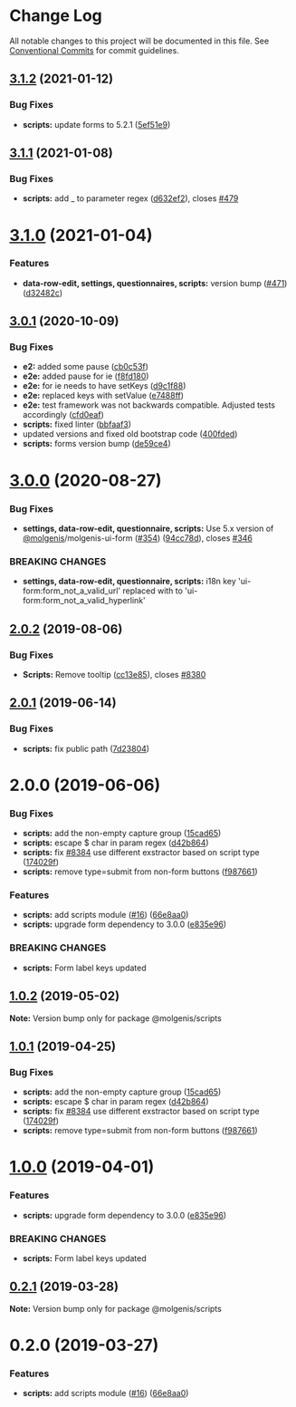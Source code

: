# Change Log

All notable changes to this project will be documented in this file.
See [Conventional Commits](https://conventionalcommits.org) for commit guidelines.

## [3.1.2](https://github.com/molgenis/molgenis-frontend/compare/@molgenis-ui/scripts@3.1.1...@molgenis-ui/scripts@3.1.2) (2021-01-12)


### Bug Fixes

* **scripts:** update forms to 5.2.1 ([5ef51e9](https://github.com/molgenis/molgenis-frontend/commit/5ef51e9))





## [3.1.1](https://github.com/molgenis/molgenis-frontend/compare/@molgenis-ui/scripts@3.1.0...@molgenis-ui/scripts@3.1.1) (2021-01-08)


### Bug Fixes

* **scripts:** add _ to parameter regex ([d632ef2](https://github.com/molgenis/molgenis-frontend/commit/d632ef2)), closes [#479](https://github.com/molgenis/molgenis-frontend/issues/479)





# [3.1.0](https://github.com/molgenis/molgenis-frontend/compare/@molgenis-ui/scripts@3.0.1...@molgenis-ui/scripts@3.1.0) (2021-01-04)


### Features

* **data-row-edit, settings, questionnaires, scripts:** version bump  ([#471](https://github.com/molgenis/molgenis-frontend/issues/471)) ([d32482c](https://github.com/molgenis/molgenis-frontend/commit/d32482c))





## [3.0.1](https://github.com/molgenis/molgenis-frontend/compare/@molgenis-ui/scripts@3.0.0...@molgenis-ui/scripts@3.0.1) (2020-10-09)


### Bug Fixes

* **e2:** added some pause ([cb0c53f](https://github.com/molgenis/molgenis-frontend/commit/cb0c53f))
* **e2e:** added pause for ie ([f8fd180](https://github.com/molgenis/molgenis-frontend/commit/f8fd180))
* **e2e:** for ie needs to have setKeys ([d9c1f88](https://github.com/molgenis/molgenis-frontend/commit/d9c1f88))
* **e2e:** replaced keys with setValue ([e7488ff](https://github.com/molgenis/molgenis-frontend/commit/e7488ff))
* **e2e:** test framework was not backwards compatible. Adjusted tests accordingly ([cfd0eaf](https://github.com/molgenis/molgenis-frontend/commit/cfd0eaf))
* **scripts:** fixed linter ([bbfaaf3](https://github.com/molgenis/molgenis-frontend/commit/bbfaaf3))
* updated versions and fixed old bootstrap code ([400fded](https://github.com/molgenis/molgenis-frontend/commit/400fded))
* **scripts:** forms version bump ([de59ce4](https://github.com/molgenis/molgenis-frontend/commit/de59ce4))





# [3.0.0](https://github.com/molgenis/molgenis-frontend/compare/@molgenis-ui/scripts@2.0.2...@molgenis-ui/scripts@3.0.0) (2020-08-27)


### Bug Fixes

* **settings, data-row-edit, questionnaire, scripts:** Use 5.x version of [@molgenis](https://github.com/molgenis)/molgenis-ui-form ([#354](https://github.com/molgenis/molgenis-frontend/issues/354)) ([94cc78d](https://github.com/molgenis/molgenis-frontend/commit/94cc78d)), closes [#346](https://github.com/molgenis/molgenis-frontend/issues/346)


### BREAKING CHANGES

* **settings, data-row-edit, questionnaire, scripts:** i18n key 'ui-form:form_not_a_valid_url' replaced with to 'ui-form:form_not_a_valid_hyperlink'





## [2.0.2](https://github.com/molgenis/molgenis-frontend/compare/@molgenis-ui/scripts@2.0.1...@molgenis-ui/scripts@2.0.2) (2019-08-06)


### Bug Fixes

* **Scripts:** Remove tooltip ([cc13e85](https://github.com/molgenis/molgenis-frontend/commit/cc13e85)), closes [#8380](https://github.com/molgenis/molgenis-frontend/issues/8380)





## [2.0.1](https://github.com/molgenis/molgenis-frontend/compare/@molgenis-ui/scripts@2.0.0...@molgenis-ui/scripts@2.0.1) (2019-06-14)


### Bug Fixes

* **scripts:** fix public path ([7d23804](https://github.com/molgenis/molgenis-frontend/commit/7d23804))





# 2.0.0 (2019-06-06)


### Bug Fixes

* **scripts:** add the non-empty capture group ([15cad65](https://github.com/molgenis/molgenis-frontend/commit/15cad65))
* **scripts:** escape $ char in param regex ([d42b864](https://github.com/molgenis/molgenis-frontend/commit/d42b864))
* **scripts:** fix [#8384](https://github.com/molgenis/molgenis-frontend/issues/8384) use different exstractor based on script type ([174029f](https://github.com/molgenis/molgenis-frontend/commit/174029f))
* **scripts:** remove type=submit from non-form buttons ([f987661](https://github.com/molgenis/molgenis-frontend/commit/f987661))


### Features

* **scripts:** add scripts module ([#16](https://github.com/molgenis/molgenis-frontend/issues/16)) ([66e8aa0](https://github.com/molgenis/molgenis-frontend/commit/66e8aa0))
* **scripts:** upgrade form dependency to 3.0.0 ([e835e96](https://github.com/molgenis/molgenis-frontend/commit/e835e96))


### BREAKING CHANGES

* **scripts:** Form label keys updated





## [1.0.2](https://github.com/molgenis/molgenis-frontend/compare/@molgenis/scripts@1.0.1...@molgenis/scripts@1.0.2) (2019-05-02)

**Note:** Version bump only for package @molgenis/scripts





## [1.0.1](https://github.com/molgenis/molgenis-frontend/compare/@molgenis/scripts@1.0.0...@molgenis/scripts@1.0.1) (2019-04-25)


### Bug Fixes

* **scripts:** add the non-empty capture group ([15cad65](https://github.com/molgenis/molgenis-frontend/commit/15cad65))
* **scripts:** escape $ char in param regex ([d42b864](https://github.com/molgenis/molgenis-frontend/commit/d42b864))
* **scripts:** fix [#8384](https://github.com/molgenis/molgenis-frontend/issues/8384) use different exstractor based on script type ([174029f](https://github.com/molgenis/molgenis-frontend/commit/174029f))
* **scripts:** remove type=submit from non-form buttons ([f987661](https://github.com/molgenis/molgenis-frontend/commit/f987661))





# [1.0.0](https://github.com/molgenis/molgenis-frontend/compare/@molgenis/scripts@0.2.1...@molgenis/scripts@1.0.0) (2019-04-01)


### Features

* **scripts:** upgrade form dependency to 3.0.0 ([e835e96](https://github.com/molgenis/molgenis-frontend/commit/e835e96))


### BREAKING CHANGES

* **scripts:** Form label keys updated





## [0.2.1](https://github.com/molgenis/molgenis-frontend/compare/@molgenis/scripts@0.2.0...@molgenis/scripts@0.2.1) (2019-03-28)

**Note:** Version bump only for package @molgenis/scripts





# 0.2.0 (2019-03-27)


### Features

* **scripts:** add scripts module ([#16](https://github.com/molgenis/molgenis-frontend/issues/16)) ([66e8aa0](https://github.com/molgenis/molgenis-frontend/commit/66e8aa0))
